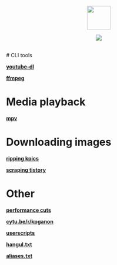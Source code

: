 <p align="center">
<img src="http://i.imgur.com/nOcOnyE.gif" height="64" width="64">
</p>
<p align="center">
<img src="http://i.imgur.com/fRjPY8E.gif">
</p>
<br>
# CLI tools

[**youtube-dl**](https://github.com/kpganon/Guides/blob/master/youtube-dl%20guide%20v3.0.txt)

[**ffmpeg**](https://github.com/kpganon/Guides/blob/master/ffmpeg%2Byoutube-dl%20guide%20v1.1.txt)

# Media playback

[**mpv**](https://github.com/kpganon/MPV)

# Downloading images

[**ripping kpics**](https://github.com/kpganon/Guides/blob/master/ripping%20kpics%20with%20downthemall%20v1.2.txt)

[**scraping tistory**](https://github.com/kpganon/Guides/blob/master/scraping%20tistory%20v1.2.txt)

# Other

[**performance cuts**](https://github.com/kpganon/Guides/blob/master/show%20resources.txt)

[**cytu.be/r/kpganon**](https://github.com/kpganon/Guides/blob/master/cytube.txt)

[**userscripts**](https://github.com/kpganon/Guides/blob/master/userscripts.txt)

[**hangul.txt**](https://github.com/kpganon/Guides/blob/master/hangul.txt)

[**aliases.txt**](https://github.com/kpganon/Guides/blob/master/aliases.txt)
